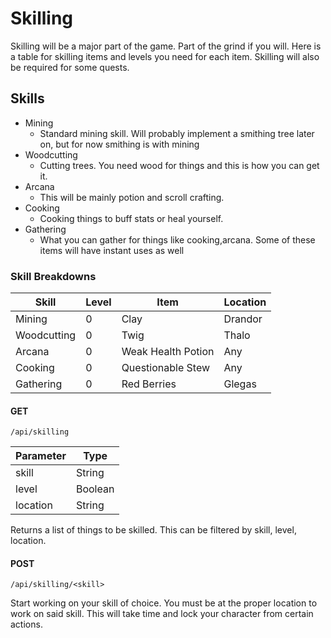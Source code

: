 # Skilling

Skilling will be a major part of the game. Part of the grind if you will. Here is a table for skilling items and levels you need for each item. Skilling will also be required for some quests.

## Skills

- Mining
  - Standard mining skill. Will probably implement a smithing tree later on, but for now smithing is with mining
- Woodcutting
  - Cutting trees. You need wood for things and this is how you can get it.
- Arcana
  - This will be mainly potion and scroll crafting.
- Cooking
  - Cooking things to buff stats or heal yourself.
- Gathering
  - What you can gather for things like cooking,arcana. Some of these items will have instant uses as well

### Skill Breakdowns

| Skill       | Level | Item               | Location |
| ----------- | ----- | ------------------ | -------- |
| Mining      | 0     | Clay               | Drandor  |
| Woodcutting | 0     | Twig               | Thalo    |
| Arcana      | 0     | Weak Health Potion | Any      |
| Cooking     | 0     | Questionable Stew  | Any      |
| Gathering   | 0     | Red Berries        | Glegas   |

#### GET

`/api/skilling`

| Parameter | Type    |
| --------- | ------- |
| skill     | String  |
| level     | Boolean |
| location  | String  |

Returns a list of things to be skilled. This can be filtered by skill, level, location.

#### POST

`/api/skilling/<skill>`

Start working on your skill of choice. You must be at the proper location to work on said skill. This will take time and lock your character from certain actions.
